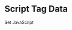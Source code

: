 Script Tag Data
===============

Set JavaScript <script> tag data & read it inside your JS file/library

### Usage

`<script src="https://cdn.com/lib-name.js" id="lib-name" data-weather="sunny" data... /></script>`

Provide the user / app a simple `<script>` tag, a CSS `#id` and whatever data points as HTML5 `data` attributes.

- Get all of the data values from the <script> tag: `ScriptTagData.getData(scriptId)`
- Only get the <script> tag: `ScriptTagData.getScript(scriptId)`

### Examples

Some website with your <script> tag, an ID and the desired data points.
```html
<!DOCTYPE html>
<html lang="en">
<head>
  <meta charset="UTF-8">
  <title>Title</title>
</head>
<body>
    ...

    <script id="your-library" src="./your-library.js" data-weather="sunny" data-car="pagani" data-star-repo="yes, please :)">
</body>
</html>
```

Your JS file where you have ScriptTagData library loaded by either referencing from here on GitHub or serving it yourself.
```javascript
/**
 * This returns the following:
 *
 * {
 *   weather: 'sunny',
 *   car: 'pagani',
 *   starRepo: 'yes, please :)'
 * }
 */

ScriptTagData.getData('your-library');

/**
 * This returns the juust <script> tag
 */

ScriptTagData.getData('your-library');
```

### Questions

Please use issues page for any questions or concerns.
